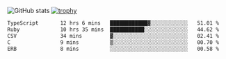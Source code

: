 ![GitHub stats](https://github-readme-stats.vercel.app/api?username=ksk001100&show_icons=true&theme=tokyonight)
[![trophy](https://github-profile-trophy.vercel.app/?username=ksk001100&theme=onedark)](https://github.com/ryo-ma/github-profile-trophy)

<!--START_SECTION:waka-->

```txt
TypeScript       12 hrs 6 mins   ████████████▓░░░░░░░░░░░░   51.01 %
Ruby             10 hrs 35 mins  ███████████░░░░░░░░░░░░░░   44.62 %
CSV              34 mins         ▓░░░░░░░░░░░░░░░░░░░░░░░░   02.41 %
C                9 mins          ▒░░░░░░░░░░░░░░░░░░░░░░░░   00.70 %
ERB              8 mins          ░░░░░░░░░░░░░░░░░░░░░░░░░   00.58 %
```

<!--END_SECTION:waka-->

